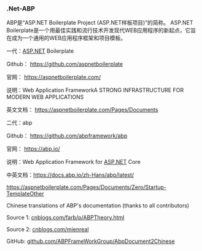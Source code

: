 ### .Net-ABP

ABP是“ASP.NET Boilerplate Project (ASP.NET样板项目)”的简称。
ASP.NET Boilerplate是一个用最佳实践和流行技术开发现代WEB应用程序的新起点，它旨在成为一个通用的WEB应用程序框架和项目模板。



一代：[ASP.NET](http://asp.net/) Boilerplate

Github： https://github.com/aspnetboilerplate

官网： https://aspnetboilerplate.com/

说明：Web Application FrameworkA STRONG INFRASTRUCTURE FOR MODERN WEB APPLICATIONS

英文文档： https://aspnetboilerplate.com/Pages/Documents



二代：abp

Github： https://github.com/abpframework/abp

官网： https://abp.io/

说明：Web Application Framework for [ASP.NET](http://asp.net/) Core

中英文档：https://docs.abp.io/zh-Hans/abp/latest/



https://aspnetboilerplate.com/Pages/Documents/Zero/Startup-TemplateOther

Chinese translations of ABP's documentation (thanks to all contributors)  

Source 1: [cnblogs.com/farb/p/ABPTheory.html](http://cnblogs.com/farb/p/ABPTheory.html) 

Source 2: [cnblogs.com/mienreal](http://cnblogs.com/mienreal)

GitHub: [github.com/ABPFrameWorkGroup/AbpDocument2Chinese](http://github.com/ABPFrameWorkGroup/AbpDocument2Chinese)